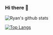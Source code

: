 ### Hi there 👋

![Ryan's github stats](https://github-readme-stats.vercel.app/api?username=privateryann1&show_icons=true&theme=dark&count_private=true)

[![Top Langs](https://github-readme-stats.vercel.app/api/top-langs/?username=privateryann1)](https://github.com/anuraghazra/github-readme-stats)
